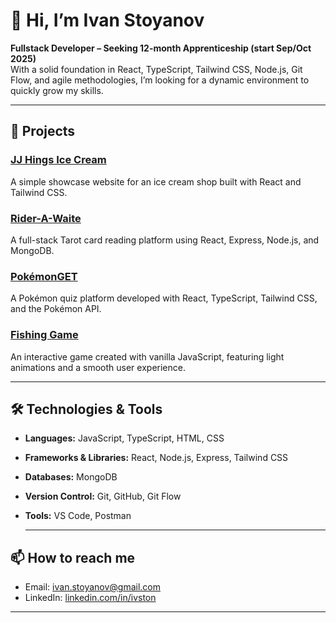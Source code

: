 # 👋 Hi, I’m Ivan Stoyanov

**Fullstack Developer – Seeking 12-month Apprenticeship (start Sep/Oct 2025)**  
With a solid foundation in React, TypeScript, Tailwind CSS, Node.js, Git Flow, and agile methodologies, I’m looking for a dynamic environment to quickly grow my skills.

---

## 🔨 Projects

### [JJ Hings Ice Cream](https://github.com/ivston/jjhings/blob/main/README.md)  
A simple showcase website for an ice cream shop built with React and Tailwind CSS.

### [Rider-A-Waite](https://github.com/ivston/rider-a-waite-frontend/blob/main/README.md)
A full-stack Tarot card reading platform using React, Express, Node.js, and MongoDB.

### [PokémonGET](https://github.com/claire2d2/poke-project/blob/main/README.md)
A Pokémon quiz platform developed with React, TypeScript, Tailwind CSS, and the Pokémon API.

### [Fishing Game](https://ivston.github.io/fishing-game/)  
An interactive game created with vanilla JavaScript, featuring light animations and a smooth user experience.

---

## 🛠️ Technologies & Tools

- **Languages:** JavaScript, TypeScript, HTML, CSS  
- **Frameworks & Libraries:** React, Node.js, Express, Tailwind CSS  
- **Databases:** MongoDB  
- **Version Control:** Git, GitHub, Git Flow  
- **Tools:** VS Code, Postman

  ---
  
## 📫 How to reach me

- Email: [ivan.stoyanov@gmail.com](mailto:ivan.stoyanov@gmail.com)  
- LinkedIn: [linkedin.com/in/ivston](https://linkedin.com/in/ivston)  


---
